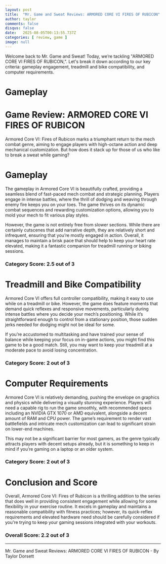 ```yaml
---
layout: post
title:  "Mr. Game and Sweat Reviews: ARMORED CORE VI FIRES OF RUBICON"
author: taylor
comments: false
disqus: false
date:   2025-08-05T00:13:55.737Z
categories: [ review, game ]
image: null
---
```


Welcome back to Mr. Game and Sweat! Today, we’re tackling "ARMORED CORE VI FIRES OF RUBICON,". Let's break it down according to our key criteria: gameplay engagement, treadmill and bike compatibility, and computer requirements.

# Gameplay

# Game Review: ARMORED CORE VI FIRES OF RUBICON

Armored Core VI: Fires of Rubicon marks a triumphant return to the mech combat genre, aiming to engage players with high-octane action and deep mechanical customization. But how does it stack up for those of us who like to break a sweat while gaming?

# Gameplay

The gameplay in Armored Core VI is beautifully crafted, providing a seamless blend of fast-paced mech combat and strategic planning. Players engage in intense battles, where the thrill of dodging and weaving through enemy fire keeps you on your toes. The game thrives on its dynamic combat sequences and rewarding customization options, allowing you to mold your mech to fit various play styles.

However, the game is not entirely free from slower sections. While there are certainly cutscenes that add narrative depth, they are relatively short and infrequent, ensuring that you’re mostly engaged in action. Overall, it manages to maintain a brisk pace that should help to keep your heart rate elevated, making it a fantastic companion for treadmill running or biking sessions.

### Category Score: 2.5 out of 3

# Treadmill and Bike Compatibility

Armored Core VI offers full controller compatibility, making it easy to use while on a treadmill or bike. However, the game does feature moments that demand quick reflexes and responsive movements, particularly during intense battles where you decide your mech’s positioning. While it’s straightforward enough to control from a stationary position, those sudden jerks needed for dodging might not be ideal for some.

If you’re accustomed to multitasking and have trained your sense of balance while keeping your focus on in-game actions, you might find this game to be a good match. Still, you may want to keep your treadmill at a moderate pace to avoid losing concentration.

### Category Score: 2 out of 3

# Computer Requirements

Armored Core VI is relatively demanding, pushing the envelope on graphics and physics while delivering a visually stunning experience. Players will need a capable rig to run the game smoothly, with recommended specs including an NVIDIA GTX 1070 or AMD equivalent, alongside a decent amount of RAM and CPU power. The game’s requirement to render vast battlefields and intricate mech customization can lead to significant strain on lower-end machines.

This may not be a significant barrier for most gamers, as the genre typically attracts players with decent setups already, but it is something to keep in mind if you’re gaming on a laptop or an older system.

### Category Score: 2 out of 3

# Conclusion and Score

Overall, Armored Core VI: Fires of Rubicon is a thrilling addition to the series that does well in providing consistent engagement while allowing for some flexibility in your exercise routine. It excels in gameplay and maintains a reasonable compatibility with fitness practices; however, its quick-reflex requirements and elevated hardware need should be carefully considered if you're trying to keep your gaming sessions integrated with your workouts. 

### Overall Score: 2.2 out of 3

---

Mr. Game and Sweat Reviews: ARMORED CORE VI FIRES OF RUBICON - By Taylor Dorsett
